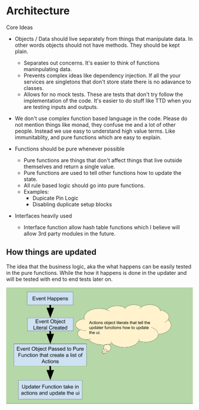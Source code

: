 # Architecture

Core Ideas

- Objects / Data should live separately from things that manipulate data. In
  other words objects should not have methods. They should be kept plain.
  - Separates out concerns. It's easier to think of functions maninpulating
    data.
  - Prevents complex ideas like dependency injection. If all the your services
    are singletons that don't store state there is no adavance to classes.
  - Allows for no mock tests. These are tests that don't try follow the
    implementation of the code. It's easier to do stuff like TTD when you are
    testing inputs and outputs.
- We don't use complex function based language in the code. Please do not
  mention things like monad, they confuse me and a lot of other people. Instead
  we use easy to understand high value terms. Like immunitablity, and pure
  functions which are easy to explain.

- Functions should be pure whenever possible
  - Pure functions are things that don't affect things that live outside themselves and return a single value.
  - Pure functions are used to tell other functions how to update the state.
  - All rule based logic should go into pure functions.
  - Examples:
    - Dupicate Pin Logic
    - Disabling duplicate setup blocks
- Interfaces heavily used
  - Interface function allow hash table functions which I believe will allow 3rd party modules in the future.

## How things are updated

The idea that the business logic, aka the what happens can be easily tested in the pure functions.  While the how it happens is done in the updater and will be tested with end to end tests later on.

![general idea](docs/electroblock-design.png)
